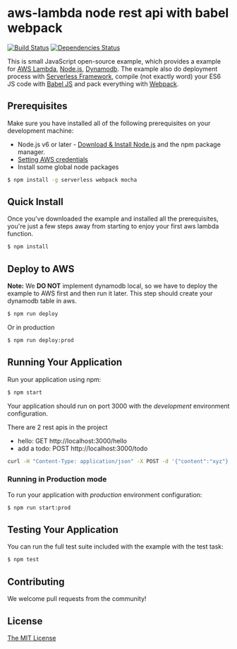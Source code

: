 # aws-lambda node rest api with babel webpack
[![Build Status](https://travis-ci.org/thanhtruong0315/aws-node-rest-api-with-babel-webpack.svg?branch=master)](https://travis-ci.org/thanhtruong0315/aws-node-rest-api-with-babel-webpack)
[![Dependencies Status](https://david-dm.org/thanhtruong0315/aws-node-rest-api-with-babel-webpack.svg)](https://david-dm.org/thanhtruong0315/aws-node-rest-api-with-babel-webpack)

This is small JavaScript open-source example, which provides a example for [AWS Lambda](https://aws.amazon.com/lambda/), [Node.js](http://www.nodejs.org/), [Dynamodb](https://aws.amazon.com/dynamodb/). The example also do deployment process with [Serverless Framework](https://serverless.com/), compile (not exactly word) your ES6 JS code with [Babel JS](https://babeljs.io/) and pack everything with [Webpack](https://webpack.js.org/).

## Prerequisites
Make sure you have installed all of the following prerequisites on your development machine:
* Node.js v6 or later - [Download & Install Node.js](https://nodejs.org/en/download/) and the npm package manager.
* [Setting AWS credentials](https://docs.aws.amazon.com/sdk-for-java/v1/developer-guide/setup-credentials.html)
* Install some global node packages
```bash
$ npm install -g serverless webpack mocha
```

## Quick Install
Once you've downloaded the example and installed all the prerequisites, you're just a few steps away from starting to enjoy your first aws lambda function.

```bash
$ npm install
```

## Deploy to AWS
**Note:** We **DO NOT** implement dynamodb local, so we have to deploy the example to AWS first and then run it later. This step should create your dynamodb table in aws.

```bash
$ npm run deploy
```
Or in production

```bash
$ npm run deploy:prod
```

## Running Your Application

Run your application using npm:

```bash
$ npm start
```

Your application should run on port 3000 with the *development* environment configuration.

There are 2 rest apis in the project
* hello: GET http://localhost:3000/hello
* add a todo: POST http://localhost:3000/todo
```bash
curl -H "Content-Type: application/json" -X POST -d '{"content":"xyz"}' http://localhost:3000/todo
```

### Running in Production mode
To run your application with *production* environment configuration:

```bash
$ npm run start:prod
```

## Testing Your Application
You can run the full test suite included with the example with the test task:

```bash
$ npm test
```

## Contributing
We welcome pull requests from the community!

## License
[The MIT License](LICENSE)
